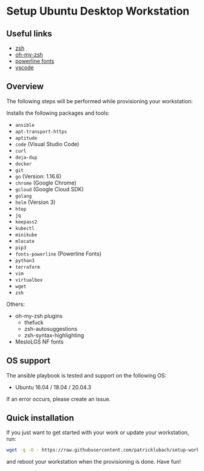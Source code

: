 # Setup Ubuntu Desktop Workstation

## Useful links

* [zsh](https://github.com/ohmyzsh/ohmyzsh/wiki/Installing-ZSH)
* [oh-my-zsh](https://github.com/ohmyzsh/ohmyzsh)
* [powerline fonts](https://github.com/powerline/fonts)
* [vscode](https://github.com/racoon63/vscode)

## Overview

The following steps will be performed while provisioning your workstation:

Installs the following packages and tools:

* `ansible`
* `apt-transport-https`
* `aptitude`
* `code` (Visual Studio Code)
* `curl`
* `deja-dup`
* `docker`
* `git`
* `go` (Version: 1.16.6)
* `chrome` (Google Chrome)
* `gcloud` (Google Cloud SDK)
* `golang`
* `helm` (Version 3)
* `htop`
* `jq`
* `keepass2`
* `kubectl`
* `minikube`
* `mlocate`
* `pip3`
* `fonts-powerline` (Powerline Fonts)
* `python3`
* `terraform`
* `vim`
* `virtualbox`
* `wget`
* `zsh`

Others:

* oh-my-zsh plugins
  * thefuck
  * zsh-autosuggestions
  * zsh-syntax-highlighting
* MesloLGS NF fonts

## OS support

The ansible playbook is tested and support on the following OS:

* Ubuntu 16.04 / 18.04 / 20.04.3

If an error occurs, please create an issue.

## Quick installation

If you just want to get started with your work or update your workstation, run:

```bash
wget -q -O - https://raw.githubusercontent.com/patricklubach/setup-workstation/main/install.sh | bash
```

and reboot your workstation when the provisioning is done. Have fun!
